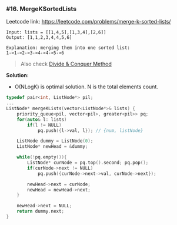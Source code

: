 ### #16. MergeKSortedLists

Leetcode link: https://leetcode.com/problems/merge-k-sorted-lists/

```
Input: lists = [[1,4,5],[1,3,4],[2,6]]
Output: [1,1,2,3,4,4,5,6]

Explanation: merging them into one sorted list:
1->1->2->3->4->4->5->6
```

> Also check [Divide & Conquer Method](https://github.com/geekykant/SDE-Placement-Interview/blob/master/Divide-And-Conquer/%2301.MergeKSortedLists.md)

**Solution:**
- O(NLogK) is optimal solution. N is the total elements count.
```cpp
typedef pair<int, ListNode*> pil;
...
ListNode* mergeKLists(vector<ListNode*>& lists) {
    priority_queue<pil, vector<pil>, greater<pil>> pq;
    for(auto& l: lists)
        if(l != NULL)
            pq.push({l->val, l}); // {num, listNode}

    ListNode dummy = ListNode(0);
    ListNode* newHead = &dummy;

    while(!pq.empty()){
        ListNode* curNode = pq.top().second; pq.pop();
        if(curNode->next != NULL)
            pq.push({curNode->next->val, curNode->next});

        newHead->next = curNode;
        newHead = newHead->next;
    }

    newHead->next = NULL;
    return dummy.next;
}
```

